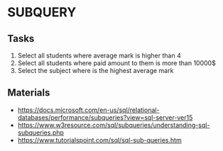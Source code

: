 # SUBQUERY

## Tasks
1) Select all students where average mark is higher than 4
2) Select all students where paid amount to them is more than 10000$
3) Select the subject where is the highest average mark


## Materials
- https://docs.microsoft.com/en-us/sql/relational-databases/performance/subqueries?view=sql-server-ver15
- https://www.w3resource.com/sql/subqueries/understanding-sql-subqueries.php
- https://www.tutorialspoint.com/sql/sql-sub-queries.htm

